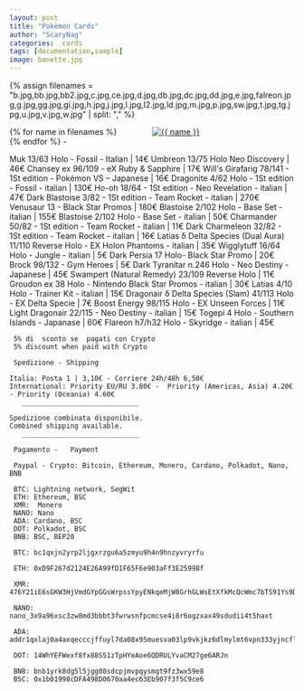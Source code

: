 ```yaml
---
layout: post
title: "Pokèmon Cards"
author: "ScaryNag"
categories:  cards
tags: [documentation,sample]
image: banette.jpg
---
```


{% assign filenames = "b.jpg,bb.jpg,bb2.jpg,c.jpg,ce.jpg,d.jpg,db.jpg,dc.jpg,dd.jpg,e.jpg,falreon.jpg,g.jpg,gg.jpg,gi.jpg,h.jpg,j.jpg,l.jpg,l2.jpg,ld.jpg,m.jpg,p.jpg,sw.jpg,t.jpg,tg.jpg,u.jpg,v.jpg,w.jpg" | split: "," %}
<div class ="image-gallery">
{% for name in filenames %}
    <div class="box">
    <a href="{{ site.imagesurl }}{{ name }}">
      <img src="{{ site.thumbsurl }}{{ name }} " alt="{{ name }}"  class="img-gallery" />
     </a>
    </div>
 {% endfor %}
-<style>
  /*! div style */
  .image-gallery {
    width:  100%;
    display: grid;
    grid-template-columns: repeat(auto-fill,minmax(200px, 1fr));
    justify-content: center;
    padding: px;
  }

  .box {
      flex-basis: 25%;  	  padding: 5px;
    /*   width: 190%;
      padding: 5px;
      margin: px; */
	  
  }

  .img-gallery {
	width: 100%;
  /* height: 200px; */
	object-fit: cover;
  transform: scale(1);
  transition: all 0.3s ease-in-out;
  &:hover {
    transform: scale(1.05);
  }
 

 </style>

</div>  

Muk 13/63 Holo - Fossil - Italian | 14€
Umbreon 13/75 Holo Neo Discovery  | 46€
Chansey ex 96/109 - eX Ruby & Sapphire |  17€
Will's Girafarig 78/141 - 1St edition - Pokémon VS – Japanese | 16€
Dragonite 4/62 Holo - 1St edition - Fossil - italian  | 130€
Ho-oh 18/64 - 1St edition - Neo Revelation - italian | 47€
Dark Blastoise 3/82 - 1St edition - Team Rocket - italian | 270€
Venusaur 13 - Black Star Promos | 180€
Blastoise 2/102 Holo - Base Set - italian | 155€
Blastoise 2/102 Holo - Base Set - italian | 50€
Charmander 50/82 - 1St edition - Team Rocket - italian | 11€
Dark Charmeleon 32/82 - 1St edition - Team Rocket - italian |  16€
Latias δ Delta Species (Dual Aura) 11/110 Reverse Holo - EX Holon Phantoms - italian | 35€
Wigglytuff 16/64 Holo - Jungle - italian | 5€
Dark Persia 17 Holo- Black Star Promo | 20€
Brock 98/132  - Gym Heroes | 5€
Dark Tyranitar n.246  Holo -  Neo Destiny - Japanese | 45€
Swampert (Natural Remedy) 23/109 Reverse Holo  | 11€
Groudon ex 38  Holo - Nintendo Black Star Promos -  italian | 30€
Latias 4/10 Holo - Trainer Kit - italian | 15€
Dragonair δ Delta Species (Slam)  41/113 Holo -  EX Delta Specie | 7€
Boost Energy 98/115  Holo -  EX Unseen Forces | 11€
Light Dragonair 22/115 - Neo Destiny -  italian | 15€
Togepi  4 Holo - Southern Islands - Japanase  | 60€
Flareon h7/h32 Holo - Skyridge -   italian | 45€

     5% di  sconto se  pagati con Crypto 
     5% discount when paid with Crypto
	 
     Spedizione - Shipping 

    Italia: Posta 1 | 3,10€ - Corriere 24h/48h 6,50€
    International: Priority EU/RU 3.80€ -  Priority (Americas, Asia) 4.20€ - Priority (Oceania) 4.60€ 
       _____________________________

    Spedizione combinata disponibile.
    Combined shipping available.
       _____________________________

     Pagamento -   Payment

     Paypal - Crypto: Bitcoin, Ethereum, Monero, Cardano, Polkadot, Nano, BNB
 
     BTC: Lightning network, SegWit
	 ETH: Ethereum, BSC
     XMR:  Monero
     NANO: Nano
     ADA: Cardano, BSC 
     DOT: Polkadot, BSC 
     BNB: BSC, BEP20
	 
	 BTC: bc1qxjn2yrp2ljgxrzgu6a5zmyu9h4n9hnzyvryrfu 
	 
	 ETH: 0xD9F267d2124E26A99fD1F65F6e903aFf3E25998f
	 
	 XMR: 476Y21iE6sGKW3HjVmdGYpGGsWrpssYpyENkqeMjW8GrhGLWsEtXfkMcQcWmc7bTS91Ys9D4xSJNCPRbu96H7a4mVFtPdWX
	 
	 NANO: nano_3x9a96xsc3zw8md3bbbt3fwrwsnfpcmcse4i8r6ogzxax49sdudii4t5haxt
	 
	 ADA: addr1qxlaj0a4axqecccjffuyl7da08x95muesva03lp9vkjkz6dlmylmt6vpn333yjncflum67wvtfhenqe6lr7z2ed9v95s9ha5jj
	 
	 DOT: 14WhYEFWexf8fx88S51zTpHYeAoe6QDRULYvaCM27ge6ARJn
	 
	 BNB: bnb1yrk8dg5l5jgg08sdcpjmvpqysmgt9fz3wx59e8
	 BSC: 0x1b01998cDFA498D0670aa4ec63Eb907f3f5C9ce6



